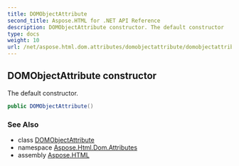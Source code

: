 ```yaml
---
title: DOMObjectAttribute
second_title: Aspose.HTML for .NET API Reference
description: DOMObjectAttribute constructor. The default constructor
type: docs
weight: 10
url: /net/aspose.html.dom.attributes/domobjectattribute/domobjectattribute/
---
```

## DOMObjectAttribute constructor

The default constructor.

```csharp
public DOMObjectAttribute()
```

### See Also

* class [DOMObjectAttribute](../)
* namespace [Aspose.Html.Dom.Attributes](../../domobjectattribute/)
* assembly [Aspose.HTML](../../../)
